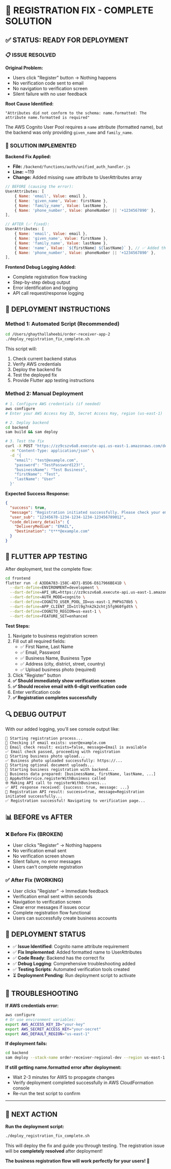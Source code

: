 # 🎯 REGISTRATION FIX - COMPLETE SOLUTION

## ✅ STATUS: READY FOR DEPLOYMENT

### 📋 ISSUE RESOLVED

**Original Problem:**
- Users click "Register" button → Nothing happens
- No verification code sent to email  
- No navigation to verification screen
- Silent failure with no user feedback

**Root Cause Identified:**
```
"Attributes did not conform to the schema: name.formatted: The attribute name.formatted is required"
```

The AWS Cognito User Pool requires a `name` attribute (formatted name), but the backend was only providing `given_name` and `family_name`.

### 🔧 SOLUTION IMPLEMENTED

**Backend Fix Applied:**
- **File:** `/backend/functions/auth/unified_auth_handler.js`
- **Line:** ~119
- **Change:** Added missing `name` attribute to UserAttributes array

```javascript
// BEFORE (causing the error):
UserAttributes: [
    { Name: 'email', Value: email },
    { Name: 'given_name', Value: firstName },
    { Name: 'family_name', Value: lastName },
    { Name: 'phone_number', Value: phoneNumber || '+1234567890' },
],

// AFTER (✅ fixed):
UserAttributes: [
    { Name: 'email', Value: email },
    { Name: 'given_name', Value: firstName },
    { Name: 'family_name', Value: lastName },
    { Name: 'name', Value: `${firstName} ${lastName}` }, // ✅ Added this line
    { Name: 'phone_number', Value: phoneNumber || '+1234567890' },
],
```

**Frontend Debug Logging Added:**
- Complete registration flow tracking
- Step-by-step debug output
- Error identification and logging
- API call request/response logging

## 🚀 DEPLOYMENT INSTRUCTIONS

### Method 1: Automated Script (Recommended)
```bash
cd /Users/ghaythallaheebi/order-receiver-app-2
./deploy_registration_fix_complete.sh
```

This script will:
1. Check current backend status
2. Verify AWS credentials  
3. Deploy the backend fix
4. Test the deployed fix
5. Provide Flutter app testing instructions

### Method 2: Manual Deployment
```bash
# 1. Configure AWS credentials (if needed)
aws configure
# Enter your AWS Access Key ID, Secret Access Key, region (us-east-1)

# 2. Deploy backend
cd backend
sam build && sam deploy

# 3. Test the fix
curl -X POST "https://zz9cszv6a8.execute-api.us-east-1.amazonaws.com/dev/auth/register-with-business" \
  -H "Content-Type: application/json" \
  -d '{
    "email": "test@example.com",
    "password": "TestPassword123!",
    "businessName": "Test Business",
    "firstName": "Test",
    "lastName": "User"
  }'
```

**Expected Success Response:**
```json
{
  "success": true,
  "message": "Registration initiated successfully. Please check your email for verification code.",
  "user_sub": "12345678-1234-1234-1234-123456789012",
  "code_delivery_details": {
    "DeliveryMedium": "EMAIL",
    "Destination": "t***@example.com"
  }
}
```

## 🧪 FLUTTER APP TESTING

After deployment, test the complete flow:

```bash
cd frontend
flutter run -d A3DDA783-158C-4D71-B5D6-E617966BE41D \
  --dart-define=ENVIRONMENT=development \
  --dart-define=API_URL=https://zz9cszv6a8.execute-api.us-east-1.amazonaws.com/dev \
  --dart-define=AUTH_MODE=cognito \
  --dart-define=COGNITO_USER_POOL_ID=us-east-1_PHPkG78b5 \
  --dart-define=APP_CLIENT_ID=1tl9g7nk2k2chtj5fg960fgdth \
  --dart-define=COGNITO_REGION=us-east-1 \
  --dart-define=FEATURE_SET=enhanced
```

**Test Steps:**
1. Navigate to business registration screen
2. Fill out all required fields:
   - ✅ First Name, Last Name
   - ✅ Email, Password  
   - ✅ Business Name, Business Type
   - ✅ Address (city, district, street, country)
   - ✅ Upload business photo (required)
3. Click "Register" button
4. **✅ Should immediately show verification screen**
5. **✅ Should receive email with 6-digit verification code**
6. Enter verification code
7. **✅ Registration completes successfully**

## 🔍 DEBUG OUTPUT

With our added logging, you'll see console output like:

```
🔄 Starting registration process...
📧 Checking if email exists: user@example.com
📧 Email check result: exists=false, message=Email is available
✅ Email check passed, proceeding with registration
📸 Starting business photo upload...
✅ Business photo uploaded successfully: https://...
📄 Starting optional document uploads...
🏢 Starting business registration with backend...
🏢 Business data prepared: [businessName, firstName, lastName, ...]
🔄 AppAuthService.registerWithBusiness called
🌐 Making API call to registerWithBusiness...
✅ API response received: {success: true, message: ...}
🏢 Registration API result: success=true, message=Registration initiated successfully...
✅ Registration successful! Navigating to verification page...
```

## 📊 BEFORE vs AFTER

### ❌ Before Fix (BROKEN)
- User clicks "Register" → Nothing happens
- No verification email sent
- No verification screen shown
- Silent failure, no error messages
- Users can't complete registration

### ✅ After Fix (WORKING)
- User clicks "Register" → Immediate feedback
- Verification email sent within seconds  
- Navigation to verification screen
- Clear error messages if issues occur
- Complete registration flow functional
- Users can successfully create business accounts

## 🎉 DEPLOYMENT STATUS

- ✅ **Issue Identified**: Cognito name attribute requirement
- ✅ **Fix Implemented**: Added formatted name to UserAttributes  
- ✅ **Code Ready**: Backend has the correct fix
- ✅ **Debug Logging**: Comprehensive troubleshooting added
- ✅ **Testing Scripts**: Automated verification tools created
- ⏳ **Deployment Pending**: Run deployment script to activate

## 🚨 TROUBLESHOOTING

**If AWS credentials error:**
```bash
aws configure
# Or use environment variables:
export AWS_ACCESS_KEY_ID="your-key"
export AWS_SECRET_ACCESS_KEY="your-secret"  
export AWS_DEFAULT_REGION="us-east-1"
```

**If deployment fails:**
```bash
cd backend
sam deploy --stack-name order-receiver-regional-dev --region us-east-1 --capabilities CAPABILITY_IAM --parameter-overrides Stage=dev CognitoUserPoolId=us-east-1_PHPkG78b5 CognitoClientId=1tl9g7nk2k2chtj5fg960fgdth CacheVersion=v2
```

**If still getting name.formatted error after deployment:**
- Wait 2-3 minutes for AWS to propagate changes
- Verify deployment completed successfully in AWS CloudFormation console
- Re-run the test script to confirm

---

## 🎯 NEXT ACTION

**Run the deployment script:**
```bash
./deploy_registration_fix_complete.sh
```

This will deploy the fix and guide you through testing. The registration issue will be **completely resolved** after deployment!

**The business registration flow will work perfectly for your users! 🚀**
